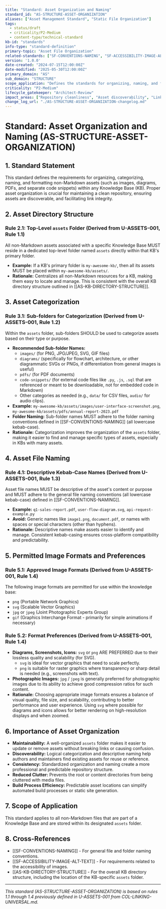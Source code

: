 ```yaml
---
title: "Standard: Asset Organization and Naming"
standard_id: "AS-STRUCTURE-ASSET-ORGANIZATION"
aliases: ["Asset Management Standard", "Static File Organization"]
tags:
  - status/draft
  - criticality/P2-Medium
  - content-type/technical-standard
kb-id: "standards"
info-type: "standard-definition"
primary-topic: "Asset File Organization"
related-standards: ["SF-CONVENTIONS-NAMING", "SF-ACCESSIBILITY-IMAGE-ALT-TEXT", "AS-KB-DIRECTORY-STRUCTURE"]
version: '1.0.0'
date-created: "2024-07-15T12:00:00Z"
date-modified: "2025-05-30T12:00:00Z"
primary_domain: "AS"
sub_domain: "STRUCTURE"
scope_application: "Defines the standards for organizing, naming, and formatting non-Markdown assets (e.g., images, diagrams, PDFs, code snippets) within any Knowledge Base."
criticality: "P2-Medium"
lifecycle_gatekeeper: "Architect-Review"
impact_areas: ["Repository cleanliness", "Asset discoverability", "Link integrity for assets", "Authoring consistency", "Build processes"]
change_log_url: "./AS-STRUCTURE-ASSET-ORGANIZATION-changelog.md"
---
```

# Standard: Asset Organization and Naming (AS-STRUCTURE-ASSET-ORGANIZATION)

## 1. Standard Statement

This standard defines the requirements for organizing, categorizing, naming, and formatting non-Markdown assets (such as images, diagrams, PDFs, and separate code snippets) within any Knowledge Base (KB). Proper asset organization is crucial for maintaining a clean repository, ensuring assets are discoverable, and facilitating link integrity.

## 2. Asset Directory Structure

### Rule 2.1: Top-Level `assets` Folder (Derived from U-ASSETS-001, Rule 1.1)
All non-Markdown assets associated with a specific Knowledge Base MUST reside in a dedicated top-level folder named `assets` directly within that KB's primary folder.
*   **Example:** If a KB's primary folder is `my-awesome-kb/`, then all its assets MUST be placed within `my-awesome-kb/assets/`.
*   **Rationale:** Centralizes all non-Markdown resources for a KB, making them easy to locate and manage. This is consistent with the overall KB directory structure outlined in [[AS-KB-DIRECTORY-STRUCTURE]].

## 3. Asset Categorization

### Rule 3.1: Sub-folders for Categorization (Derived from U-ASSETS-001, Rule 1.2)
Within the `assets` folder, sub-folders SHOULD be used to categorize assets based on their type or purpose.
*   **Recommended Sub-folder Names:**
    *   `images/` (for PNG, JPG/JPEG, SVG, GIF files)
    *   `diagrams/` (specifically for flowchart, architecture, or other diagrammatic SVGs or PNGs, if differentiation from general images is useful)
    *   `pdfs/` (for PDF documents)
    *   `code-snippets/` (for external code files like `.py`, `.js`, `.sql` that are referenced or meant to be downloadable, not for embedded code in Markdown)
    *   Other categories as needed (e.g., `data/` for CSV files, `audio/` for audio clips).
*   **Example:** `my-awesome-kb/assets/images/user-interface-screenshot.png`, `my-awesome-kb/assets/pdfs/annual-report-2023.pdf`
*   **Folder Naming:** Sub-folder names MUST adhere to the folder naming conventions defined in [[SF-CONVENTIONS-NAMING]] (all lowercase kebab-case).
*   **Rationale:** Categorization improves the organization of the `assets` folder, making it easier to find and manage specific types of assets, especially in KBs with many assets.

## 4. Asset File Naming

### Rule 4.1: Descriptive Kebab-Case Names (Derived from U-ASSETS-001, Rule 1.3)
Asset file names MUST be descriptive of the asset's content or purpose and MUST adhere to the general file naming conventions (all lowercase kebab-case) defined in [[SF-CONVENTIONS-NAMING]].
*   **Example:** `q1-sales-report.pdf`, `user-flow-diagram.svg`, `api-request-example.py`
*   **Avoid:** Generic names like `image1.png`, `document.pdf`, or names with spaces or special characters (other than hyphens).
*   **Rationale:** Descriptive names make assets easier to identify and manage. Consistent kebab-casing ensures cross-platform compatibility and predictability.

## 5. Permitted Image Formats and Preferences

### Rule 5.1: Approved Image Formats (Derived from U-ASSETS-001, Rule 1.4)
The following image formats are permitted for use within the knowledge base:
*   `png` (Portable Network Graphics)
*   `svg` (Scalable Vector Graphics)
*   `jpg` or `jpeg` (Joint Photographic Experts Group)
*   `gif` (Graphics Interchange Format - primarily for simple animations if necessary)

### Rule 5.2: Format Preferences (Derived from U-ASSETS-001, Rule 1.4)
*   **Diagrams, Screenshots, Icons:** `svg` or `png` ARE PREFERRED due to their lossless quality and scalability (for SVG).
    *   `svg` is ideal for vector graphics that need to scale perfectly.
    *   `png` is suitable for raster graphics where transparency or sharp detail is needed (e.g., screenshots with text).
*   **Photographic Images:** `jpg` / `jpeg` is generally preferred for photographic images due to its ability to achieve good compression ratios for such content.
*   **Rationale:** Choosing appropriate image formats ensures a balance of visual quality, file size, and scalability, contributing to better performance and user experience. Using `svg` where possible for diagrams and icons allows for better rendering on high-resolution displays and when zoomed.

## 6. Importance of Asset Organization

*   **Maintainability:** A well-organized `assets` folder makes it easier to update or remove assets without breaking links or causing confusion.
*   **Discoverability:** Logical categorization and descriptive naming help authors and maintainers find existing assets for reuse or reference.
*   **Consistency:** Standardized organization and naming create a more professional and predictable repository structure.
*   **Reduced Clutter:** Prevents the root or content directories from being cluttered with media files.
*   **Build Process Efficiency:** Predictable asset locations can simplify automated build processes or static site generation.

## 7. Scope of Application

This standard applies to all non-Markdown files that are part of a Knowledge Base and are stored within its designated `assets` folder.

## 8. Cross-References
- [[SF-CONVENTIONS-NAMING]] - For general file and folder naming conventions.
- [[SF-ACCESSIBILITY-IMAGE-ALT-TEXT]] - For requirements related to the accessibility of images.
- [[AS-KB-DIRECTORY-STRUCTURE]] - For the overall KB directory structure, including the location of the KB-specific `assets` folder.

---
*This standard (AS-STRUCTURE-ASSET-ORGANIZATION) is based on rules 1.1 through 1.4 previously defined in U-ASSETS-001 from COL-LINKING-UNIVERSAL.md.*
